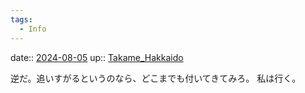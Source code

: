 ```yaml
---
tags:
  - Info
---
```


date:: [2024-08-05](/Daily_Note/2024-08-05.md)
up:: [Takame_Hakkaido](../Bar/Novel/Nacaria/Takame_Hakkaido.md)

逆だ。追いすがるというのなら、どこまでも付いてきてみろ。
私は行く。